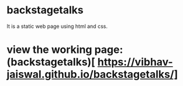 # backstagetalks
It is a static web page using html and css.

# view the working page: (backstagetalks)[ https://vibhav-jaiswal.github.io/backstagetalks/]
